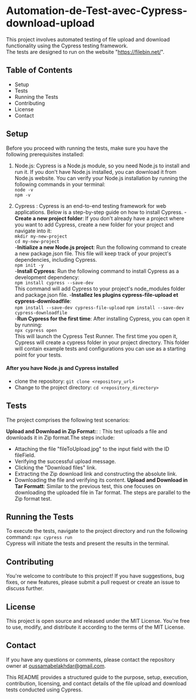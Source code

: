 # Automation-de-Test-avec-Cypress-download-upload
This project involves automated testing of file upload and download functionality using the Cypress testing framework.  
The tests are designed to run on the website "https://filebin.net/".  

## Table of Contents
- Setup  
- Tests  
- Running the Tests  
- Contributing  
- License  
- Contact  

## Setup
Before you proceed with running the tests, make sure you have the following prerequisites installed:

1. Node.js: Cypress is a Node.js module, so you need Node.js to install and run it. If you don't have Node.js installed, you can download it from Node.js website. You can verify your Node.js installation by running the following commands in your terminal:  
`node -v`  
`npm -v`
   
1. Cypress : Cypress is an end-to-end testing framework for web applications. Below is a step-by-step guide on how to install Cypress.
-**Create a new project folder**: If you don't already have a project where you want to add Cypress, create a new folder for your project and navigate into it:  
`mkdir my-new-project`  
`cd my-new-project`    
-**Initialize a new Node.js project**: Run the following command to create a new package.json file. This file will keep track of your project's dependencies, including Cypress.  
`npm init -y`    
-**Install Cypress**: Run the following command to install Cypress as a development dependency:  
`npm install cypress --save-dev`      
This command will add Cypress to your project's node_modules folder and package.json file.
-**Installez les plugins cypress-file-upload et cypress-downloadfile**:  
`npm install --save-dev cypress-file-upload`
`npm install --save-dev cypress-downloadfile`          
-**Run Cypress for the first time**: After installing Cypress, you can open it by running:  
`npx cypress open`  
This will launch the Cypress Test Runner. The first time you open it, Cypress will create a cypress folder in your project directory. This folder will contain example tests and configurations you can use as a starting point for your tests.  
   
#### After you have Node.js and Cypress installed 
- clone the repository:
`git clone <repository_url>`
- Change to the project directory:
`cd <repository_directory>`

## Tests
The project comprises the following test scenarios:

**Upload and Download in Zip Format:**: : This test uploads a file and downloads it in Zip format.The steps include:  
- Attaching the file "fileToUpload.jpg" to the input field with the ID fileField.
- Verifying the successful upload message.
- Clicking the "Download files" link.
- Extracting the Zip download link and constructing the absolute link.
- Downloading the file and verifying its content.
**Upload and Download in Tar Formatt**:  Similar to the previous test, this one focuses on downloading the uploaded file in Tar format. The steps are parallel to the Zip format test.   

## Running the Tests
To execute the tests, navigate to the project directory and run the following command:
`npx cypress run`  
Cypress will initiate the tests and present the results in the terminal.

## Contributing
You're welcome to contribute to this project! If you have suggestions, bug fixes, or new features, please submit a pull request or create an issue to discuss further.  
## License
This project is open source and released under the MIT License. You're free to use, modify, and distribute it according to the terms of the MIT License.  
## Contact
If you have any questions or comments, please contact the repository owner at oussamabelakhdar@gmail.com.    

This README provides a structured guide to the purpose, setup, execution, contribution, licensing, and contact details of the file upload and download tests conducted using Cypress.  
